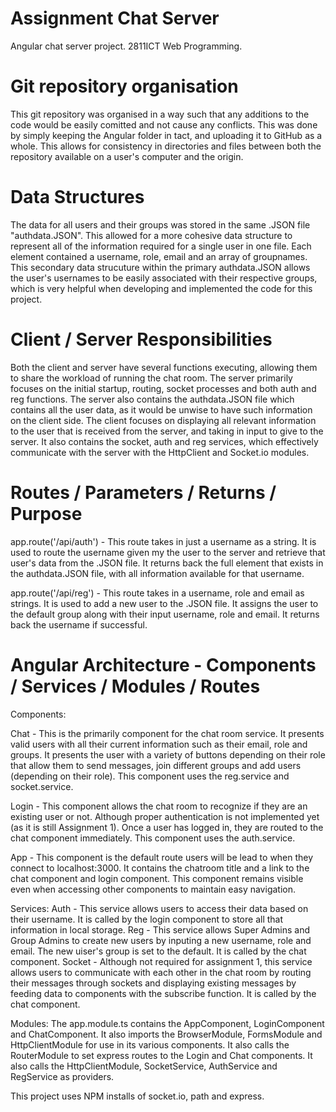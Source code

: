 # Assignment Chat Server
Angular chat server project. 2811ICT Web Programming.
# Git repository organisation
This git repository was organised in a way such that any additions to the code would be easily comitted and not cause any conflicts. This was done by simply keeping the Angular folder in tact, and uploading it to GitHub as a whole. This allows for consistency in directories and files between both the repository available on a user's computer and the origin.
# Data Structures
The data for all users and their groups was stored in the same .JSON file "authdata.JSON". This allowed for a more cohesive data structure to represent all of the information required for a single user in one file. Each element contained a username, role, email and an array of groupnames. This secondary data strucuture within the primary authdata.JSON allows the user's usernames to be easily associated with their respective groups, which is very helpful when developing and implemented the code for this project.
# Client / Server Responsibilities
Both the client and server have several functions executing, allowing them to share the workload of running the chat room. The server primarily focuses on the initial startup, routing, socket processes and both auth and reg functions. The server also contains the authdata.JSON file which contains all the user data, as it would be unwise to have such information on the client side. The client focuses on displaying all relevant information to the user that is received from the server, and taking in input to give to the server. It also contains the socket, auth and reg services, which effectively communicate with the server with the HttpClient and Socket.io modules.
# Routes / Parameters / Returns / Purpose
app.route('/api/auth') - This route takes in just a username as a string. It is used to route the username given my the user to the server and retrieve that user's data from the .JSON file. It returns back the full element that exists in the authdata.JSON file, with all information available for that username.

app.route('/api/reg') - This route takes in a username, role and email as strings. It is used to add a new user to the .JSON file. It assigns the user to the default group along with their input username, role and email. It returns back the username if successful.
# Angular Architecture - Components / Services / Modules / Routes
Components:

Chat - This is the primarily component for the chat room service. It presents valid users with all their current information such as their email, role and groups. It presents the user with a variety of buttons depending on their role that allow them to send messages, join different groups and add users (depending on their role). This component uses the reg.service and socket.service.

Login - This component allows the chat room to recognize if they are an existing user or not. Although proper authentication is not implemented yet (as it is still Assignment 1). Once a user has logged in, they are routed to the chat component immediately. This component uses the auth.service.

App - This component is the default route users will be lead to when they connect to localhost:3000. It contains the chatroom title and a link to the chat component and login component. This component remains visible even when accessing other components to maintain easy navigation.

Services:
Auth - This service allows users to access their data based on their username. It is called by the login component to store all that information in local storage.
Reg - This service allows Super Admins and Group Admins to create new users by inputing a new username, role and email. The new uiser's group is set to the default.  It is called by the chat component.
Socket - Although not required for assignment 1, this service allows users to communicate with each other in the chat room by routing their messages through sockets and displaying existing messages by feeding data to components with the subscribe function. It is called by the chat component.

Modules:
The app.module.ts contains the AppComponent, LoginComponent and ChatComponent. It also imports the BrowserModule, FormsModule and HttpClientModule for use in its various components. It also calls the RouterModule to set express routes to the Login and Chat components. It also calls the HttpClientModule, SocketService, AuthService and RegService as providers. 

This project uses NPM installs of socket.io, path and express.
